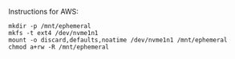 Instructions for AWS:

```
mkdir -p /mnt/ephemeral
mkfs -t ext4 /dev/nvme1n1
mount -o discard,defaults,noatime /dev/nvme1n1 /mnt/ephemeral
chmod a+rw -R /mnt/ephemeral
```
